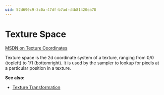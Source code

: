 ```yaml
---
uid: 52d690c9-3c0a-47df-b7ad-d4b81420ea78
---
```


# Texture Space


<a href="http://msdn.microsoft.com/en-us/library/bb206245%28VS.85%29.aspx" class="extURL" target="_blank">MSDN on Texture Coordinates</a>  



Texture space is the 2d coordinate system of a texture, ranging from 0/0 (topleft) to 1/1 (bottomright). It is used by the sampler to lookup for pixels at a particular position in a texture.   

**See also:**   
* [Texture Transformation](xref:885fd223-4131-4564-ad86-0206c38aaa81)  


